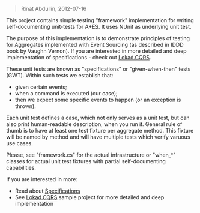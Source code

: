 ﻿> Rinat Abdullin, 2012-07-16

This project contains simple testing "framework" implementation for writing
self-documenting unit-tests for A+ES. It uses NUnit as underlying unit test.

The purpose of this implementation is to demonstrate principles of testing 
for Aggregates implemented with Event Sourcing (as described in IDDD book by
Vaughn Vernon). If you are interested in more detailed and deep implementation
of specifications - check out [Lokad.CQRS](http://lokad.github.com/lokad-cqrs/).

These unit tests are known as "specifications" or "given-when-then" tests (GWT).
Within such tests we establish that:

* given certain events;
* when a command is executed (our case);
* then we expect some specific events to happen (or an exception is thrown).

Each unit test defines a case, which not only serves as a unit test, but can also
print human-readable description, when you run it. General rule of thumb is 
to have at least one test fixture per aggregate method. This fixture will 
be named by method and will have multiple tests which verify varuous use cases.

Please, see "framework.cs" for the actual infrastructure or "when_*" classes 
for actual unit test fixtures with partial self-documenting capabilities.

If you are interested in more:

* Read about [Specifications](http://cqrsguide.com/doc:specification)
* See [Lokad.CQRS](http://lokad.github.com/lokad-cqrs/) sample project for more 
  detailed and deep implementation